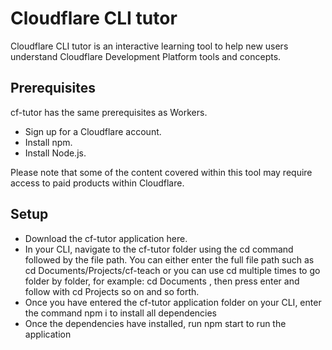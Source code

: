 # Cloudflare CLI tutor

Cloudflare CLI tutor is an interactive learning tool to help new users understand Cloudflare Development Platform tools and concepts.

## Prerequisites
cf-tutor has the same prerequisites as Workers.

- Sign up for a Cloudflare account.
- Install npm.
- Install Node.js.

Please note that some of the content covered within this tool may require access to paid products within Cloudflare.

## Setup
- Download the cf-tutor application here.
- In your CLI, navigate to the cf-tutor folder using the cd command followed by the file path. You can either enter the full file path such as cd Documents/Projects/cf-teach  or you can use cd  multiple times to go folder by folder, for example: cd Documents , then press enter and follow with cd Projects  so on and so forth.
- Once you have entered the cf-tutor application folder on your CLI, enter the command npm i to install all dependencies
- Once the dependencies have installed, run npm start to run the application
